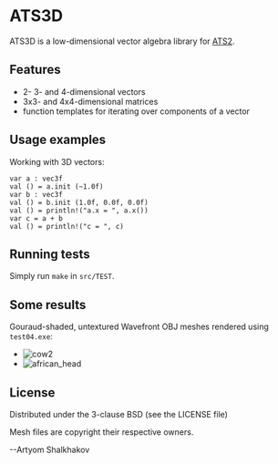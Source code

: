 # ATS3D

ATS3D is a low-dimensional vector algebra library for
[ATS2](http://www.ats-lang.org/).

## Features

* 2- 3- and 4-dimensional vectors
* 3x3- and 4x4-dimensional matrices
* function templates for iterating over components of a vector

## Usage examples

Working with 3D vectors:

```
var a : vec3f
val () = a.init (~1.0f)
var b : vec3f
val () = b.init (1.0f, 0.0f, 0.0f)
val () = println!("a.x = ", a.x())
var c = a + b
val () = println!("c = ", c)

```

## Running tests

Simply run `make` in `src/TEST`.

## Some results

Gouraud-shaded, untextured Wavefront OBJ meshes rendered using
`test04.exe`:

* ![cow2](/doc/cow2.ppm?raw=true "cow2")
* ![african_head](/doc/african_head.ppm?raw=true "african_head")

## License

Distributed under the 3-clause BSD (see the LICENSE file)

Mesh files are copyright their respective owners.

--Artyom Shalkhakov

